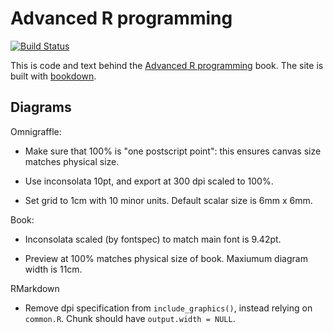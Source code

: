 # Advanced R programming

[![Build Status](https://travis-ci.org/hadley/adv-r.svg?branch=master)](https://travis-ci.org/hadley/adv-r)

This is code and text behind the [Advanced R programming](http://adv-r.hadley.nz)
book.  The site is built with [bookdown](https://bookdown.org/yihui/bookdown/).

## Diagrams

Omnigraffle:
  
* Make sure that 100% is "one postscript point": this ensures canvas
  size matches physical size.
  
* Use inconsolata 10pt, and export at 300 dpi scaled to 100%.

* Set grid to 1cm with 10 minor units. Default scalar size is 6mm x 6mm.

Book:

* Inconsolata scaled (by fontspec) to match main font is 9.42pt.

* Preview at 100% matches physical size of book. Maxiumum diagram width is 11cm.

RMarkdown

* Remove dpi specification from `include_graphics()`, instead relying
  on `common.R`. Chunk should have `output.width = NULL`.

